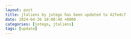 ```yaml
---
layout: post
title: jtaliens by jotego has been updated to 42fe4c7
date: 2024-04-26 10:08:40 +0000
categories: [jotego, jtaliens]
tags: [update]
---
```


